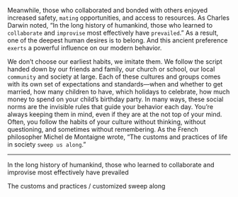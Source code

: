 Meanwhile, those who collaborated and bonded with others
enjoyed increased safety, `mating` opportunities, and access to
resources. As Charles Darwin noted, “In the long history of
humankind, those who learned to `collaborate` and `improvise` most
effectively have `prevailed`.” As a result, one of the deepest human
desires is to belong. And this ancient preference `exerts` a powerful
influence on our modern behavior.

We don’t choose our earliest habits, we imitate them. We follow the
script handed down by our friends and family, our church or school,
our local `community` and society at large. Each of these cultures and
groups comes with its own set of expectations and standards—when
and whether to get married, how many children to have, which
holidays to celebrate, how much money to spend on your child’s
birthday party. In many ways, these social norms are the invisible
rules that guide your behavior each day. You’re always keeping them
in mind, even if they are at the not top of your mind. Often, you follow
the habits of your culture without thinking, without questioning, and
sometimes without remembering. As the French philosopher Michel
de Montaigne wrote, “The customs and practices of life in society
`sweep us along`.”

---
In the long history of humankind, those who learned to collaborate and improvise most
effectively have prevailed

The customs and practices / customized
sweep along
